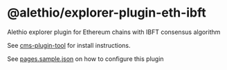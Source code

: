 # @alethio/explorer-plugin-eth-ibft

Alethio explorer plugin for Ethereum chains with IBFT consensus algorithm

See [cms-plugin-tool](https://github.com/Alethio/cms-plugin-tool) for install instructions.

See [pages.sample.json](pages.sample.json) on how to configure this plugin
